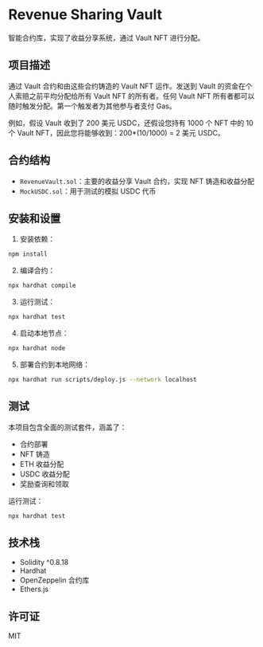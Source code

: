 # Revenue Sharing Vault

智能合约库，实现了收益分享系统，通过 Vault NFT 进行分配。

## 项目描述

通过 Vault 合约和由这些合约铸造的 Vault NFT 运作。发送到 Vault 的资金在个人索赔之前平均分配给所有 Vault NFT 的所有者。任何 Vault NFT 所有者都可以随时触发分配。第一个触发者为其他参与者支付 Gas。

例如，假设 Vault 收到了 200 美元 USDC，还假设您持有 1000 个 NFT 中的 10 个 Vault NFT，因此您将能够收到：200*(10/1000) = 2 美元 USDC。

## 合约结构

- `RevenueVault.sol`：主要的收益分享 Vault 合约，实现 NFT 铸造和收益分配
- `MockUSDC.sol`：用于测试的模拟 USDC 代币

## 安装和设置

1. 安装依赖：
```bash
npm install
```

2. 编译合约：
```bash
npx hardhat compile
```

3. 运行测试：
```bash
npx hardhat test
```

4. 启动本地节点：
```bash
npx hardhat node
```

5. 部署合约到本地网络：
```bash
npx hardhat run scripts/deploy.js --network localhost
```

## 测试

本项目包含全面的测试套件，涵盖了：
- 合约部署
- NFT 铸造
- ETH 收益分配
- USDC 收益分配
- 奖励查询和领取

运行测试：
```bash
npx hardhat test
```

## 技术栈

- Solidity ^0.8.18
- Hardhat
- OpenZeppelin 合约库
- Ethers.js

## 许可证

MIT
